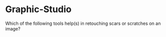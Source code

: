 # Graphic-Studio
Which of the following tools help(s) in retouching scars or scratches on an image?
